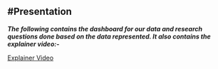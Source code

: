 #Presentation
---
***The following contains the dashboard for our data and research questions done based on the data represented. It also contains the explainer video:-***


[Explainer Video](https://youtu.be/abAczM4Wtts)
